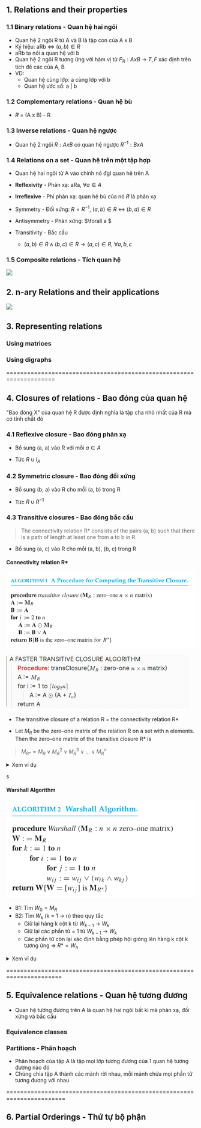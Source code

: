 <link rel="stylesheet" type="text/css" href="file:///Users/pat/Library/Application Support/abnerworks.Typora/themes/newsprint.css">

## 1. Relations and their properties
### 1.1 Binary relations - Quan hệ hai ngôi 
- Quan hệ 2 ngôi R từ A và B là tập con của A x B
- Ký hiệu: aRb <=> $(a, b) \in R$
- aRb ta nói a quan hệ với b
- Quan hệ 2 ngôi R tương ứng với hàm vị từ $P_R: AxB$ -> ${T, F}$ xác định trên tích đề các của A, B
- VD:
	- Quan hệ cùng lớp: a cùng lớp với b
	- Quan hệ ước số: a | b

### 1.2 Complementary relations - Quan hệ bù
- $\not R$ = (A x B) - R

### 1.3 Inverse relations - Quan hệ ngược
- Quan hệ 2 ngôi $R: A x B$ có quan hệ ngược $R^{-1}: B x A$
### 1.4 Relations on a set - Quan hệ trên một tập hợp
- Quan hệ hai ngôi từ A vào chính nó đgl quan hệ trên A

- **Reflexivity** - Phản xạ: aRa, $\forall a \in A$
- **Irreflexive** - Phi phản xạ: quan hệ bù của nó $\not R$ là phản xạ
- Symmetry - Đối xứng: $R = R^{-1}$, $(a, b) \in R$ <-> $(b, a) \in R$
- Antisymmetry - Phản xứng: $\forall a $
- Transitivity - Bắc cầu
	- $(a,b) \in R \wedge (b, c) \in R \to (a,c) \in R$,  $\forall a, b, c$ 

### 1.5 Composite relations - Tích quan hệ



![](https://i.imgur.com/waxVImv.png)

## 2. n-ary Relations and their applications


![](https://i.imgur.com/waxVImv.png)
## 3. Representing relations
### Using matrices

### Using digraphs



====================================================================
## 4. Closures of relations - Bao đóng của quan hệ
"Bao đóng X" của quan hệ R được định nghĩa là tập cha nhỏ nhất của R mà có tính chất đó
### 4.1 Reflexive closure - Bao đóng phản xạ
- Bổ sung (a, a) vào R với mỗi $a \in A$

- Tức $R \cup I_A$
### 4.2 Symmetric closure - Bao đóng đối xứng
- Bổ sung (b, a) vào R cho mỗi (a, b) trong R

- Tức $R \cup R^{-1}$

### 4.3 Transitive closures - Bao đóng bắc cầu
>The connectivity relation R* consists of the pairs (a, b) such that there is a path of length at least one from a to b in R.

- Bổ sung (a, c) vào R cho mỗi (a, b), (b, c) trong R

#### Connectivity relation R*
![simpleTransitiveClosure.png](https://github.com/thou05/discrete-mathematics/blob/main/img/simpleTransitiveClosure.png)

![](https://github.com/thou05/discrete-mathematics/blob/main/img/fasterTranstiveClosure.png)



-  The transitive closure of a relation R = the connectivity relation R* 

- Let $M_R$ be the zero–one matrix of the relation R on a set with n elements. Then the zero–one matrix of the transitive closure R* is 
>$M_{R*} = M_R \vee M^2_R \vee M^3_R \vee ... \vee M^n_R$  



<details><summary>Xem ví dụ</summary>
<p>
A = {a, b, c, d} => n = 4

R = {(a, b), (b, d), (c, c), (d, b), (d, a)}

Tìm R* ?

![](https://github.com/thou05/discrete-mathematics/blob/main/img/exampleTransitiveClosure.png)

=> R* = ${(a, a), (a, b), (a, d)...}$
</p>
</details>

s

#### Warshall Algorithm
![warshall.png](https://github.com/thou05/discrete-mathematics/blob/main/img/warshall.png)

- B1: Tìm $W_0 = M_R$ 
- B2: Tìm $W_k$ (k = 1 -> n) theo quy tắc
	- Giữ lại hàng k cột k từ $W_{k-1}$ -> $W_k$ 
	- Giữ lại các phần tử = 1 từ $W_{k-1}$ -> $W_k$ 
	- Các phần tử còn lại xác định bằng phép hội gióng lên hàng k cột k tương ứng 
	=> $R* = W_n$ 

<details><summary>Xem ví dụ</summary>
<p>

![](https://github.com/thou05/discrete-mathematics/blob/main/img/exampleWarShall.png)

</p>
</details>



======================================================================
## 5. Equivalence relations - Quan hệ tương đương
- Quan hệ tương đương trên A là quan hệ hai ngôi bất kì mà phản xạ, đối xứng và bắc cầu
### Equivalence classes

### Partitions - Phân hoạch
- Phân hoạch của tập A là tập mọi lớp tương đương của 1 quan hệ tương đương nào đó
- Chúng chia tập A thành các mảnh rời nhau, mỗi mảnh chứa mọi phần tử tương đương với nhau

=======================================================================
## 6. Partial Orderings - Thứ tự bộ phận


